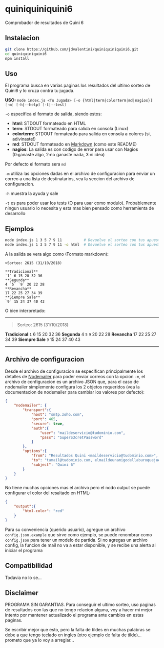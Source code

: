 # quiniquiniquini6
Comprobador de resultados de Quini 6

## Instalacion
```bash
git clone https://github.com/jdvalentini/quiniquiniquini6.git
cd quiniquiniquini6
npm install
```

## Uso
El programa busca en varias paginas los resultados del ultimo sorteo de Quini6 y lo cruza contra tu jugada.

**USO:** `node index.js <Tu Jugada> [-o {html|term|colorterm|md|nagios}] [-m] [-h|--help] [-t|--test]`

`-o` especifica el formato de salida, siendo estos:
* **html**: STDOUT formateado en HTML
* **term**: STDOUT formateado para salida en consola (Linux)
* **colorterm**: STDOUT formateado para salida en consola a colores (si, adivinaste!)
* **md**: STDOUT formateado en [Markdown][1] (como este README)
* **nagios**: La salida es con codigo de error para usar con Nagios (0:ganaste algo, 2:no ganaste nada, 3:ni idea)

Por defecto el formato sera `md`

`-m` utiliza las opciones dadas en el archivo de configuracion para enviar un correo a una lista de destinatarios, vea la seccion del archivo de configuracion.

`-h` muestra la ayuda y sale

`-t` es para poder usar los tests (O para usar como modulo). Probablemente ningun usuario lo necesita y esta mas bien pensado como herramienta de desarrollo

## Ejemplos
```bash
node index.js 1 3 5 7 9 11          # Devuelve el sorteo con tus apuestas resaltadas
node index.js 1 3 5 7 9 11 -o html  # Devuelve el sorteo con tus apuestas resaltadas en formato HTML (Util para mail)
```

A la salida se vera algo como (Formato markdown):
```
>Sorteo: 2615 (31/10/2018)

**Tradicional**
`1` 6 15 20 32 36
**Segunda**
4 `5` `9` 20 22 28
**Revancha**
17 22 25 27 34 39
**Siempre Sale**
`9` 15 24 37 40 43
```
O bien interpretado:

------------------------------------------------------
>Sorteo: 2615 (31/10/2018)

**Tradicional**
`1` 6 15 20 32 36
**Segunda**
4 `5` `9` 20 22 28
**Revancha**
17 22 25 27 34 39
**Siempre Sale**
`9` 15 24 37 40 43

------------------------------------------------------

## Archivo de configuracion
Desde el archivo de configuracion se especifican principalmente los detalles de [Nodemailer][2] para poder enviar correos con la opcion `-m`, el archivo de configuracion es un archivo JSON que, para el caso de nodemailer simplemente configura los 2 objetos requeridos (vea la documentacion de nodemailer para cambiar los valores por defecto):

```json
{
    "nodemailer": {
        "transport":{
            "host": "smtp.zoho.com",
            "port": 465,
            "secure": true,
            "auth":{
                "user": "maildeservicio@tudominio.com",
                "pass": "SuperS3cretPassword"
            }
        },
        "options":{
            "from": "Resultados Quini <maildeservicio@tudominio.com>",
            "to": "tumail@tudominio.com, elmaildeunamigodellaburoquejuegaconvos@tudominio.com",
            "subject": "Quini 6"
        }
    }
}
```

No tiene muchas opciones mas el archivo pero el nodo output se puede configurar el color del resaltado en HTML:

```json
{
    "output":{
        "html-color": "red"
    }
}
```
Para su conveniencia (querido usuario), agregue un archivo `config.json.example` que sirve como ejemplo, se puede renombrar como `config.json` para tener un modelo de partida. Si no agregas un archivo config, la funcion de mail no va a estar disponible, y se recibe una alerta al iniciar el programa

## Compatibilidad
Todavia no lo se...

## Disclaimer
PROGRAMA SIN GARANTIAS. Para conseguir el ultimo sorteo, uso paginas de resultados con las que no tengo relacion alguna, voy a hacer mi mejor intento por mantener actualizado el programa ante cambios en estas paginas.

Se escribir mejor que esto, pero la falta de tildes en muchas palabras se debe a que tengo teclado en ingles (otro ejemplo de falta de tilde)... prometo que ya lo voy a arreglar...


[1]: https://daringfireball.net/projects/markdown/syntax
[2]: https://nodemailer.com/about/